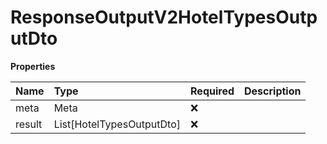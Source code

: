 # ResponseOutputV2HotelTypesOutputDto

**Properties**

| Name   | Type                      | Required | Description |
| :----- | :------------------------ | :------- | :---------- |
| meta   | Meta                      | ❌       |             |
| result | List[HotelTypesOutputDto] | ❌       |             |

<!-- This file was generated by liblab | https://liblab.com/ -->
